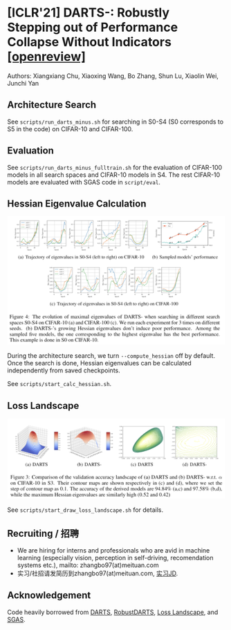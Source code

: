 # [ICLR'21] DARTS-: Robustly Stepping out of Performance Collapse Without Indicators [[openreview]](https://openreview.net/forum?id=KLH36ELmwIB)

Authors: Xiangxiang Chu, Xiaoxing Wang, Bo Zhang, Shun Lu, Xiaolin Wei, Junchi Yan

## Architecture Search

See `scripts/run_darts_minus.sh` for searching in S0-S4 (S0 corresponds to S5 in the code) on CIFAR-10 and CIFAR-100.

## Evaluation

See `scripts/run_darts_minus_fulltrain.sh` for the evaluation of CIFAR-100 models in all search spaces and CIFAR-10 models in S4. The rest CIFAR-10 models are evaluated with SGAS code in `script/eval`. 

## Hessian Eigenvalue Calculation

![](figures/hessian-c10-c100.png)

During the architecture search, we turn `--compute_hessian` off by default. Once the search is done, Hessian eigenvalues can be calculated independently from saved checkpoints.

See `scripts/start_calc_hessian.sh`.

## Loss Landscape

![](figures/loss-landscape-s3.png)

See `scripts/start_draw_loss_landscape.sh` for details.

## Recruiting / 招聘

- We are hiring for interns and professionals who are avid in machine learning (especially vision, perception in self-driving, recomendation systems etc.), mailto: zhangbo97(at)meituan.com
- 实习/社招请发简历到zhangbo97(at)meituan.com, [实习JD](https://bbs.cvmart.net/topics/3998).

## Acknowledgement

Code heavily borrowed from [DARTS](https://github.com/quark0/darts), [RobustDARTS](https://github.com/automl/RobustDARTS), [Loss Landscape](https://github.com/tomgoldstein/loss-landscape), and [SGAS]( https://github.com/lightaime/sgas). 

